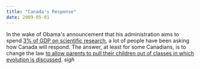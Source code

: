 ```yaml
---
title: "Canada's Response"
date: 2009-05-01
---
```

In the wake of Obama's announcement that his administration aims to spend <a href="http://finance.yahoo.com/news/Obama-promises-major-apf-15039606.html">3% of GDP on scientific research</a>, a lot of people have been asking how Canada will respond.  The answer, at least for some Canadians, is to change the law <a href="http://www.cbc.ca/canada/calgary/story/2009/04/30/cgy-bill-evolution-law-alberta-classes-teachers.html">to allow parents to pull their children out of classes in which evolution is discussed</a>. *sigh*
